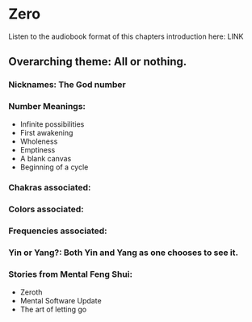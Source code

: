 # Zero

Listen to the audiobook format of this chapters introduction here: LINK

## Overarching theme: All or nothing.

### Nicknames: The God number

### Number Meanings:

- Infinite possibilities
- First awakening
- Wholeness
- Emptiness
- A blank canvas
- Beginning of a cycle

### Chakras associated:

### Colors associated:

### Frequencies associated:

### Yin or Yang?: Both Yin and Yang as one chooses to see it.

### Stories from Mental Feng Shui:

- Zeroth
- Mental Software Update
- The art of letting go
